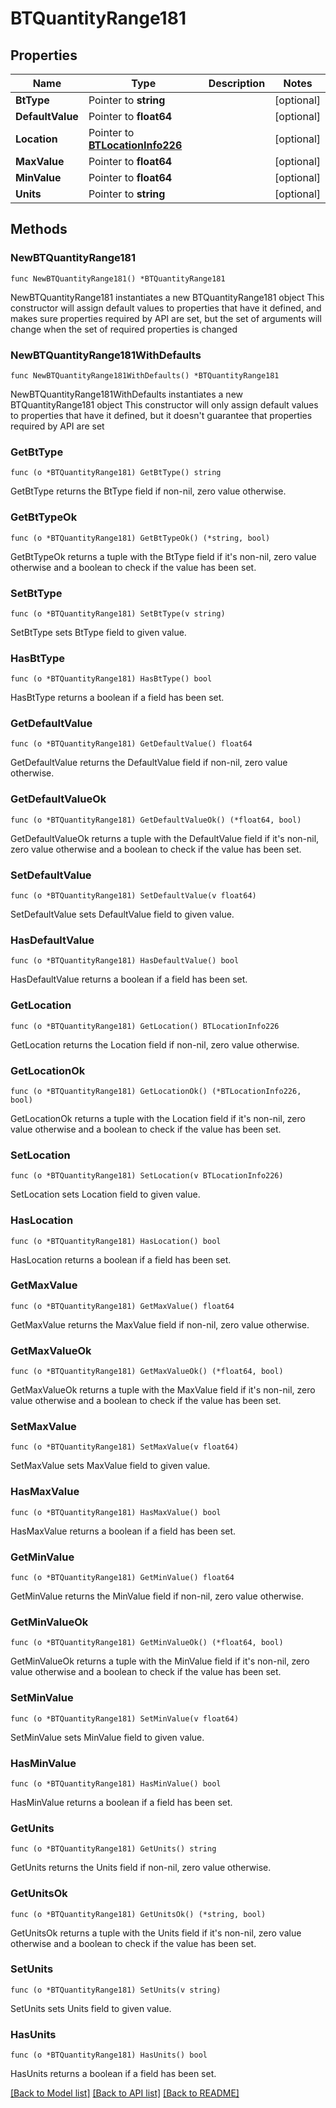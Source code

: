 # BTQuantityRange181

## Properties

Name | Type | Description | Notes
------------ | ------------- | ------------- | -------------
**BtType** | Pointer to **string** |  | [optional] 
**DefaultValue** | Pointer to **float64** |  | [optional] 
**Location** | Pointer to [**BTLocationInfo226**](BTLocationInfo226.md) |  | [optional] 
**MaxValue** | Pointer to **float64** |  | [optional] 
**MinValue** | Pointer to **float64** |  | [optional] 
**Units** | Pointer to **string** |  | [optional] 

## Methods

### NewBTQuantityRange181

`func NewBTQuantityRange181() *BTQuantityRange181`

NewBTQuantityRange181 instantiates a new BTQuantityRange181 object
This constructor will assign default values to properties that have it defined,
and makes sure properties required by API are set, but the set of arguments
will change when the set of required properties is changed

### NewBTQuantityRange181WithDefaults

`func NewBTQuantityRange181WithDefaults() *BTQuantityRange181`

NewBTQuantityRange181WithDefaults instantiates a new BTQuantityRange181 object
This constructor will only assign default values to properties that have it defined,
but it doesn't guarantee that properties required by API are set

### GetBtType

`func (o *BTQuantityRange181) GetBtType() string`

GetBtType returns the BtType field if non-nil, zero value otherwise.

### GetBtTypeOk

`func (o *BTQuantityRange181) GetBtTypeOk() (*string, bool)`

GetBtTypeOk returns a tuple with the BtType field if it's non-nil, zero value otherwise
and a boolean to check if the value has been set.

### SetBtType

`func (o *BTQuantityRange181) SetBtType(v string)`

SetBtType sets BtType field to given value.

### HasBtType

`func (o *BTQuantityRange181) HasBtType() bool`

HasBtType returns a boolean if a field has been set.

### GetDefaultValue

`func (o *BTQuantityRange181) GetDefaultValue() float64`

GetDefaultValue returns the DefaultValue field if non-nil, zero value otherwise.

### GetDefaultValueOk

`func (o *BTQuantityRange181) GetDefaultValueOk() (*float64, bool)`

GetDefaultValueOk returns a tuple with the DefaultValue field if it's non-nil, zero value otherwise
and a boolean to check if the value has been set.

### SetDefaultValue

`func (o *BTQuantityRange181) SetDefaultValue(v float64)`

SetDefaultValue sets DefaultValue field to given value.

### HasDefaultValue

`func (o *BTQuantityRange181) HasDefaultValue() bool`

HasDefaultValue returns a boolean if a field has been set.

### GetLocation

`func (o *BTQuantityRange181) GetLocation() BTLocationInfo226`

GetLocation returns the Location field if non-nil, zero value otherwise.

### GetLocationOk

`func (o *BTQuantityRange181) GetLocationOk() (*BTLocationInfo226, bool)`

GetLocationOk returns a tuple with the Location field if it's non-nil, zero value otherwise
and a boolean to check if the value has been set.

### SetLocation

`func (o *BTQuantityRange181) SetLocation(v BTLocationInfo226)`

SetLocation sets Location field to given value.

### HasLocation

`func (o *BTQuantityRange181) HasLocation() bool`

HasLocation returns a boolean if a field has been set.

### GetMaxValue

`func (o *BTQuantityRange181) GetMaxValue() float64`

GetMaxValue returns the MaxValue field if non-nil, zero value otherwise.

### GetMaxValueOk

`func (o *BTQuantityRange181) GetMaxValueOk() (*float64, bool)`

GetMaxValueOk returns a tuple with the MaxValue field if it's non-nil, zero value otherwise
and a boolean to check if the value has been set.

### SetMaxValue

`func (o *BTQuantityRange181) SetMaxValue(v float64)`

SetMaxValue sets MaxValue field to given value.

### HasMaxValue

`func (o *BTQuantityRange181) HasMaxValue() bool`

HasMaxValue returns a boolean if a field has been set.

### GetMinValue

`func (o *BTQuantityRange181) GetMinValue() float64`

GetMinValue returns the MinValue field if non-nil, zero value otherwise.

### GetMinValueOk

`func (o *BTQuantityRange181) GetMinValueOk() (*float64, bool)`

GetMinValueOk returns a tuple with the MinValue field if it's non-nil, zero value otherwise
and a boolean to check if the value has been set.

### SetMinValue

`func (o *BTQuantityRange181) SetMinValue(v float64)`

SetMinValue sets MinValue field to given value.

### HasMinValue

`func (o *BTQuantityRange181) HasMinValue() bool`

HasMinValue returns a boolean if a field has been set.

### GetUnits

`func (o *BTQuantityRange181) GetUnits() string`

GetUnits returns the Units field if non-nil, zero value otherwise.

### GetUnitsOk

`func (o *BTQuantityRange181) GetUnitsOk() (*string, bool)`

GetUnitsOk returns a tuple with the Units field if it's non-nil, zero value otherwise
and a boolean to check if the value has been set.

### SetUnits

`func (o *BTQuantityRange181) SetUnits(v string)`

SetUnits sets Units field to given value.

### HasUnits

`func (o *BTQuantityRange181) HasUnits() bool`

HasUnits returns a boolean if a field has been set.


[[Back to Model list]](../README.md#documentation-for-models) [[Back to API list]](../README.md#documentation-for-api-endpoints) [[Back to README]](../README.md)


